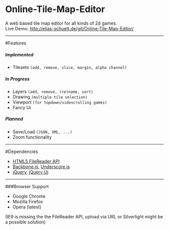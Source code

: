 Online-Tile-Map-Editor
======================

A web based tile map editor for all kinds of 2d games.  
Live Demo: http://elias-schuett.de/git/Online-Tile-Map-Editor/

-----

#Features

##### Implemented
  
  * Tilesets `(add, remove, slice, margin, alpha channel)`

##### In Progress

  * Layers `(add, remove, (re)name, sort)`
  * Drawing `(multiple tile selection)`
  * Viewport `(for topdown/sidescrolling games)`
  * Fancy Ui

##### Planned

  * Save/Load `(JSON, XML, ...)`
  * Zoom functionality

-----

#Dependencies

  * [HTML5 FileReader API](http://www.w3.org/TR/FileAPI/#dfn-filereader)
  * [Backbone.js](http://backbonejs.org/), [Underscore.js](http://underscorejs.org/)
  * [jQuery](http://jquery.com/), [jQuery Ui](http://jqueryui.com/)

-----

###Browser Support

  * Google Chrome
  * Mozilla Firefox
  * Opera (latest)

(IE9 is missing the the FileReader API, upload via URL or Silverlight might be a possible solution)